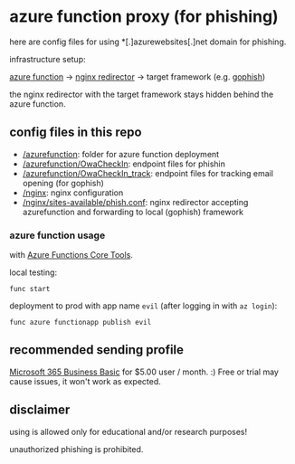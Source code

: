# azure function proxy (for phishing)

here are config files for using *[.]azurewebsites[.]net domain for phishing.

infrastructure setup:

[azure function](https://docs.microsoft.com/en-us/azure/azure-functions/) &rarr;
[nginx redirector](https://docs.nginx.com/nginx/admin-guide/web-server/reverse-proxy/) &rarr;
target framework (e.g. [gophish](https://getgophish.com/))

the nginx redirector with the target framework stays hidden behind the azure function.

## config files in this repo

* [/azurefunction](./azurefunction): folder for azure function deployment
* [/azurefunction/OwaCheckIn](./azurefunction/OwaCheckin): endpoint files for phishin
* [/azurefunction/OwaCheckIn_track](./azurefunction/OwaCheckin_track): endpoint files for tracking email opening (for gophish)
* [/nginx](./nginx): nginx configuration
* [/nginx/sites-available/phish.conf](./nginx/sites-available/phish.conf): nginx redirector accepting azurefunction and forwarding to local (gophish) framework

### azure function usage

with [Azure Functions Core Tools](https://docs.microsoft.com/en-us/azure/azure-functions/functions-run-local).

local testing:

```
func start
```

deployment to prod with app name `evil` (after logging in with `az login`):

```
func azure functionapp publish evil
```

## recommended sending profile

[Microsoft 365 Business Basic](https://www.microsoft.com/en-us/microsoft-365/business/microsoft-365-business-basic?activetab=pivot:overviewtab) for $5.00 user / month. :) Free or trial may cause issues, it won't work as expected.

## disclaimer

using is allowed only for educational and/or research purposes!

unauthorized phishing is prohibited.

